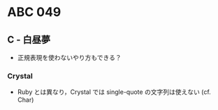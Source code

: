 #   ABC 049

##  C - 白昼夢

*   正規表現を使わないやり方もできる？

### Crystal

*   Ruby とは異なり，Crystal では single-quote の文字列は使えない (cf. Char)
